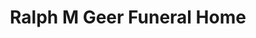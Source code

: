 ---
title: "Ralph M Geer Funeral Home"
url: /penfield/ralph-m-geer-funeral-home/
shop: Bestattungen
---